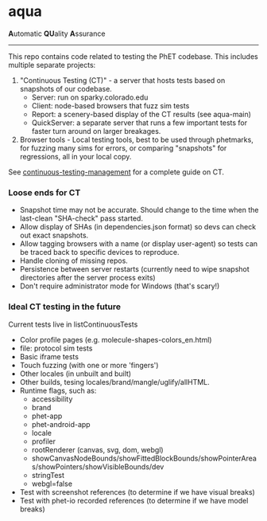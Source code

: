 # aqua

**A**utomatic **QU**ality **A**ssurance

---------------

This repo contains code related to testing the PhET codebase. This includes multiple separate projects:

1. "Continuous Testing (CT)" - a server that hosts tests based on snapshots of our codebase.
   - Server: run on sparky.colorado.edu
   - Client: node-based browsers that fuzz sim tests
   - Report: a scenery-based display of the CT results (see aqua-main)
   - QuickServer: a separate server that runs a few important tests for faster turn around on larger breakages.
2. Browser tools - Local testing tools, best to be used through phetmarks, for fuzzing many sims for errors, or
   comparing "snapshots" for regressions, all in your local copy.

See [continuous-testing-management](https://github.com/phetsims/aqua/blob/main/doc/continuous-testing-management.md) for
a complete guide on CT.

### Loose ends for CT

- Snapshot time may not be accurate. Should change to the time when the last-clean "SHA-check" pass started.
- Allow display of SHAs (in dependencies.json format) so devs can check out exact snapshots.
- Allow tagging browsers with a name (or display user-agent) so tests can be traced back to specific devices to
  reproduce.
- Handle cloning of missing repos.
- Persistence between server restarts (currently need to wipe snapshot directories after the server process exits)
- Don't require administrator mode for Windows (that's scary!)

### Ideal CT testing in the future

Current tests live in listContinuousTests

- Color profile pages (e.g. molecule-shapes-colors_en.html)
- file: protocol sim tests
- Basic iframe tests
- Touch fuzzing (with one or more 'fingers')
- Other locales (in unbuilt and built)
- Other builds, tesing locales/brand/mangle/uglify/allHTML.
- Runtime flags, such as:
  - accessibility
  - brand
  - phet-app
  - phet-android-app
  - locale
  - profiler
  - rootRenderer (canvas, svg, dom, webgl)
  - showCanvasNodeBounds/showFittedBlockBounds/showPointerAreas/showPointers/showVisibleBounds/dev
  - stringTest
  - webgl=false
- Test with screenshot references (to determine if we have visual breaks)
- Test with phet-io recorded references (to determine if we have model breaks)
